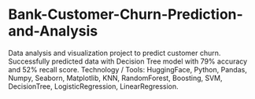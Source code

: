 # Bank-Customer-Churn-Prediction-and-Analysis
Data analysis and visualization project to predict customer churn. Successfully predicted data with Decision Tree model with 79% accuracy and 52% recall score. Technology / Tools: HuggingFace, Python, Pandas, Numpy, Seaborn, Matplotlib, KNN, RandomForest, Boosting, SVM, DecisionTree, LogisticRegression, LinearRegression.
